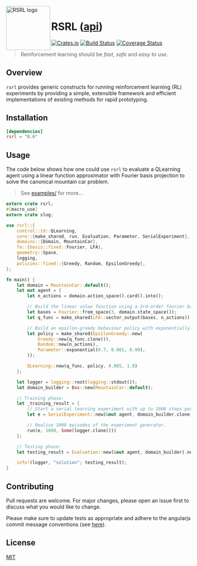 <img align="left" width="120" title="RSRL logo" src="https://github.com/tspooner/rsrl/raw/master/logo.png">

# RSRL ([api](https://docs.rs/rsrl/))

[![Crates.io](https://img.shields.io/crates/v/rsrl.svg)](https://crates.io/crates/rsrl)
[![Build Status](https://travis-ci.org/tspooner/rsrl.svg?branch=master)](https://travis-ci.org/tspooner/rsrl)
[![Coverage Status](https://coveralls.io/repos/github/tspooner/rsrl/badge.svg?branch=master)](https://coveralls.io/github/tspooner/rsrl?branch=master)

> Reinforcement learning should be _fast_, _safe_ and _easy to use_.

## Overview

``rsrl`` provides generic constructs for running reinforcement learning (RL)
experiments by providing a simple, extensible framework and efficient
implementations of existing methods for rapid prototyping.

## Installation
```toml
[dependencies]
rsrl = "0.6"
```

## Usage
The code below shows how one could use `rsrl` to evaluate a QLearning agent
using a linear function approximator with Fourier basis projection to solve the
canonical mountain car problem.

> See [examples/](https://github.com/tspooner/rsrl/tree/master/examples) for
> more...

```rust
extern crate rsrl;
#[macro_use]
extern crate slog;

use rsrl::{
    control::td::QLearning,
    core::{make_shared, run, Evaluation, Parameter, SerialExperiment},
    domains::{Domain, MountainCar},
    fa::{basis::fixed::Fourier, LFA},
    geometry::Space,
    logging,
    policies::fixed::{Greedy, Random, EpsilonGreedy},
};

fn main() {
    let domain = MountainCar::default();
    let mut agent = {
        let n_actions = domain.action_space().card().into();

        // Build the linear value function using a 3rd-order fourier basis projection.
        let bases = Fourier::from_space(3, domain.state_space());
        let q_func = make_shared(LFA::vector_output(bases, n_actions));

        // Build an epsilon-greedy behaviour policy with exponentially annealed exploration.
        let policy = make_shared(EpsilonGreedy::new(
            Greedy::new(q_func.clone()),
            Random::new(n_actions),
            Parameter::exponential(0.7, 0.001, 0.99),
        ));

        QLearning::new(q_func, policy, 0.005, 1.0)
    };

    let logger = logging::root(logging::stdout());
    let domain_builder = Box::new(MountainCar::default);

    // Training phase:
    let _training_result = {
        // Start a serial learning experiment with up to 1000 steps per episode.
        let e = SerialExperiment::new(&mut agent, domain_builder.clone(), 1000);

        // Realise 1000 episodes of the experiment generator.
        run(e, 1000, Some(logger.clone()))
    };

    // Testing phase:
    let testing_result = Evaluation::new(&mut agent, domain_builder).next().unwrap();

    info!(logger, "solution"; testing_result);
}
```

## Contributing
Pull requests are welcome. For major changes, please open an issue first to
discuss what you would like to change.

Please make sure to update tests as appropriate and adhere to the angularjs
commit message conventions (see
[here](https://gist.github.com/stephenparish/9941e89d80e2bc58a153)).

## License
[MIT](https://choosealicense.com/licenses/mit/)
